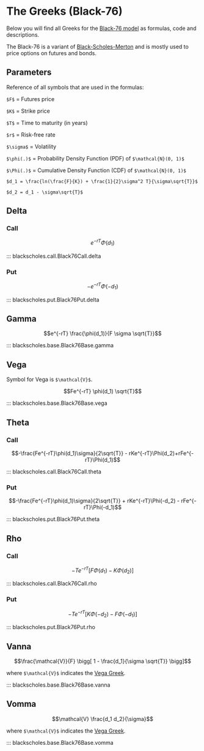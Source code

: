 # The Greeks (Black-76)

<script src="//yihui.org/js/math-code.js" defer></script>
<!-- Just one possible MathJax CDN below. You may use others. -->
<script defer
  src="//mathjax.rstudio.com/latest/MathJax.js?config=TeX-MML-AM_CHTML">
</script>

Below you will find all Greeks for the [Black-76 model](https://en.wikipedia.org/wiki/Black_model) as formulas, 
code and descriptions.

The Black-76 is a variant of [Black-Scholes-Merton](https://en.wikipedia.org/wiki/Black%E2%80%93Scholes_model) and is mostly used to price options on futures and bonds.

## Parameters

Reference of all symbols that are used in the formulas:

`$F$` = Futures price

`$K$` = Strike price

`$T$` = Time to maturity (in years)

`$r$` = Risk-free rate

`$\sigma$` = Volatility

`$\phi(.)$` = Probability Density Function (PDF) of  `$\mathcal{N}(0, 1)$`

`$\Phi(.)$` = Cumulative Density Function (CDF) of  `$\mathcal{N}(0, 1)$`

`$d_1 = \frac{ln(\frac{F}{K}) + \frac{1}{2}\sigma^2 T}{\sigma\sqrt{T}}$`

`$d_2 = d_1 - \sigma\sqrt{T}$`

## Delta

### Call

$$e^{-rT}\Phi(d_1)$$

::: blackscholes.call.Black76Call.delta

### Put

$$-e^{-rT}\Phi(-d_1)$$

::: blackscholes.put.Black76Put.delta

## Gamma

$$e^{-rT} \frac{\phi(d_1)}{F \sigma \sqrt{T}}$$

::: blackscholes.base.Black76Base.gamma

## Vega <a name="vega"></a>

Symbol for Vega is `$\mathcal{V}$`.

$$Fe^{-rT} \phi(d_1) \sqrt{T}$$

::: blackscholes.base.Black76Base.vega

## Theta

### Call

$$-\frac{Fe^{-rT}\phi(d_1)\sigma}{2\sqrt{T}} - rKe^{-rT}\Phi(d_2)+rFe^{-rT}\Phi(d_1)$$

::: blackscholes.call.Black76Call.theta

### Put

$$-\frac{Fe^{-rT}\phi(d_1)\sigma}{2\sqrt{T}} + rKe^{-rT}\Phi(-d_2) - rFe^{-rT}\Phi(-d_1)$$

::: blackscholes.put.Black76Put.theta

## Rho

### Call

$$-Te^{-rT} \bigg[ F\Phi(d_1) - K \Phi(d_2) \bigg]$$

::: blackscholes.call.Black76Call.rho

### Put

$$-Te^{-rT} \bigg[ K\Phi(-d_2) - F \Phi(-d_1) \bigg]$$

::: blackscholes.put.Black76Put.rho

## Vanna

$$\frac{\mathcal{V}}{F} \bigg[ 1 - \frac{d_1}{\sigma \sqrt{T}}  \bigg]$$

where `$\mathcal{V}$` indicates the [Vega Greek](#vega).

::: blackscholes.base.Black76Base.vanna

## Vomma

$$\mathcal{V} \frac{d_1 d_2}{\sigma}$$

where `$\mathcal{V}$` indicates the [Vega Greek](#vega).


::: blackscholes.base.Black76Base.vomma


